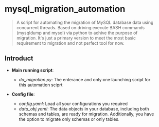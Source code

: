 # mysql_migration_automation

> A script for automating the migration of MySQL database data using concurrent threads.
> Based on driving execute BASH commands (mysqldump and mysql) via python to achive the purpose of migration.
> It's just a primary version to meet the most basic requirement to migration and not perfect tool for now. 

## Introduct
- __Main running script__:
  - _do_migration.py_:  The enterance and only one launching script for this automation sciprt

- __Config file__:
  - _config.yaml_:  Load all your configurations you required
  - _data_obj.yaml_:  The data objects in your database, including both schemas and tables, are ready for migration. Additionally, you have the option to migrate only schemas or only tables.
